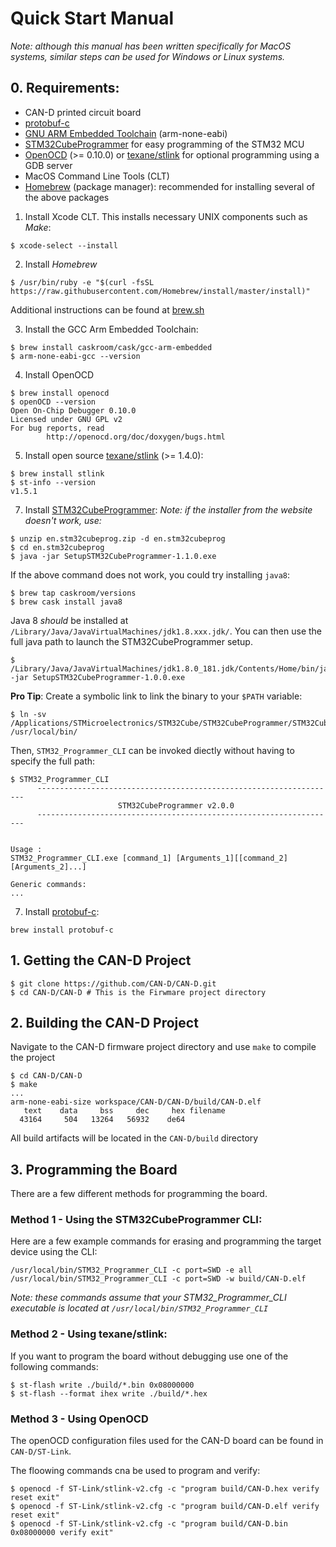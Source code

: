 # Quick Start Manual

*Note: although this manual has been written specifically for MacOS systems, similar steps can be used for Windows or Linux systems.*

## 0. Requirements:
* CAN-D printed circuit board
* [protobuf-c](https://github.com/protobuf-c/protobuf-c)
* [GNU ARM Embedded Toolchain](https://developer.arm.com/open-source/gnu-toolchain/gnu-rm) (arm-none-eabi)
* [STM32CubeProgrammer](https://www.st.com/en/development-tools/stm32cubeprog.html) for easy programming of the STM32 MCU
* [OpenOCD](http://openocd.org) (>= 0.10.0) or [texane/stlink](https://github.com/texane/stlink) for optional programming using a GDB server 
* MacOS Command Line Tools (CLT)
* [Homebrew](https://brew.sh) (package manager): recommended for installing several of the above packages

1. Install Xcode CLT. This installs necessary UNIX components such as *Make*:
```
$ xcode-select --install
```

2. Install *Homebrew*
```
$ /usr/bin/ruby -e "$(curl -fsSL https://raw.githubusercontent.com/Homebrew/install/master/install)"
```
Additional instructions can be found at [brew.sh](https://brew.sh)

3. Install the GCC Arm Embedded Toolchain:
```
$ brew install caskroom/cask/gcc-arm-embedded
$ arm-none-eabi-gcc --version
```

4. Install OpenOCD
```
$ brew install openocd
$ openOCD --version
Open On-Chip Debugger 0.10.0
Licensed under GNU GPL v2
For bug reports, read
        http://openocd.org/doc/doxygen/bugs.html
```

5. Install open source [texane/stlink](https://github.com/texane/stlink) (>= 1.4.0):
```
$ brew install stlink
$ st-info --version
v1.5.1
```

7. Install [STM32CubeProgrammer](https://www.st.com/en/development-tools/stm32cubeprog.html):
*Note: if the installer from the website doesn't work, use:*
```
$ unzip en.stm32cubeprog.zip -d en.stm32cubeprog
$ cd en.stm32cubeprog
$ java -jar SetupSTM32CubeProgrammer-1.1.0.exe
```
If the above command does not work, you could try installing `java8`:
```
$ brew tap caskroom/versions
$ brew cask install java8
```
Java 8 *should* be installed at `/Library/Java/JavaVirtualMachines/jdk1.8.xxx.jdk/`. You can then use the full java path to launch the  STM32CubeProgrammer setup.
```
$ /Library/Java/JavaVirtualMachines/jdk1.8.0_181.jdk/Contents/Home/bin/java -jar SetupSTM32CubeProgrammer-1.0.0.exe
```
**Pro Tip**: Create a symbolic link to link the binary to your `$PATH` variable:
```
$ ln -sv /Applications/STMicroelectronics/STM32Cube/STM32CubeProgrammer/STM32CubeProgrammer.app/Contents/MacOs/bin/STM32_Programmer_CLI /usr/local/bin/
```
Then, `STM32_Programmer_CLI` can be invoked diectly without having to specify the full path:
```
$ STM32_Programmer_CLI
      -------------------------------------------------------------------
                        STM32CubeProgrammer v2.0.0                  
      -------------------------------------------------------------------


Usage : 
STM32_Programmer_CLI.exe [command_1] [Arguments_1][[command_2] [Arguments_2]...] 

Generic commands:
...
```

7. Install [protobuf-c](https://github.com/protobuf-c/protobuf-c):
```
brew install protobuf-c
```

## 1. Getting the CAN-D Project
```
$ git clone https://github.com/CAN-D/CAN-D.git
$ cd CAN-D/CAN-D # This is the Firwmare project directory
```

## 2. Building the CAN-D Project
Navigate to the CAN-D firmware project directory and use `make` to compile the project
```
$ cd CAN-D/CAN-D
$ make
...
arm-none-eabi-size workspace/CAN-D/CAN-D/build/CAN-D.elf
   text    data     bss     dec     hex filename
  43164     504   13264   56932    de64
```
All build artifacts will be located in the `CAN-D/build` directory

## 3. Programming the Board

There are a few different methods for programming the board.

### Method 1 - Using the STM32CubeProgrammer CLI:
Here are a few example commands for erasing and programming the target device using the CLI:

```
/usr/local/bin/STM32_Programmer_CLI -c port=SWD -e all
/usr/local/bin/STM32_Programmer_CLI -c port=SWD -w build/CAN-D.elf
```

*Note: these commands assume that your STM32_Programmer_CLI executable is located at `/usr/local/bin/STM32_Programmer_CLI`*

### Method 2 - Using texane/stlink:
If you want to program the board without debugging use one of the following commands:
```
$ st-flash write ./build/*.bin 0x08000000
$ st-flash --format ihex write ./build/*.hex
```

### Method 3 - Using OpenOCD
The openOCD configuration files used for the CAN-D board can be found in `CAN-D/ST-Link`.

The floowing commands cna be used to program and verify:
```
$ openocd -f ST-Link/stlink-v2.cfg -c "program build/CAN-D.hex verify reset exit"
$ openocd -f ST-Link/stlink-v2.cfg -c "program build/CAN-D.elf verify reset exit"
$ openocd -f ST-Link/stlink-v2.cfg -c "program build/CAN-D.bin 0x08000000 verify exit"
```